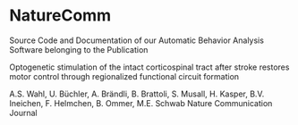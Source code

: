 # NatureComm
Source Code and Documentation of our Automatic Behavior Analysis Software belonging to the Publication

Optogenetic stimulation of the intact corticospinal tract after stroke restores motor control through regionalized functional circuit formation

A.S. Wahl, U. Büchler, A. Brändli, B. Brattoli, S. Musall, H. Kasper, B.V. Ineichen, F. Helmchen, B. Ommer, M.E. Schwab
Nature Communication Journal
